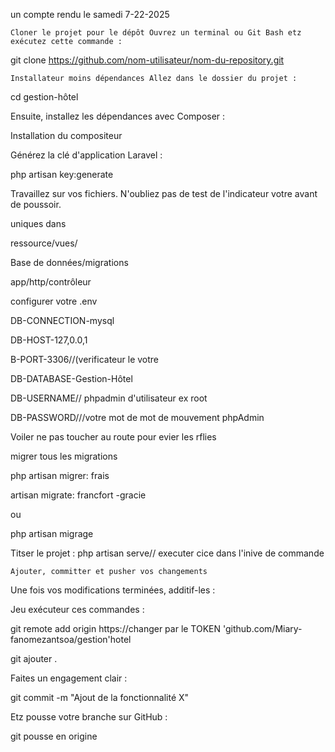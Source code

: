 un compte rendu le samedi 7-22-2025

    Cloner le projet pour le dépôt Ouvrez un terminal ou Git Bash etz exécutez cette commande :

git clone https://github.com/nom-utilisateur/nom-du-repository.git

    Installateur moins dépendances Allez dans le dossier du projet :

cd gestion-hôtel

Ensuite, installez les dépendances avec Composer :

Installation du compositeur

Générez la clé d'application Laravel :

php artisan key:generate

Travaillez sur vos fichiers. N'oubliez pas de test de l'indicateur votre avant de poussoir.

uniques dans

ressource/vues/

Base de données/migrations

app/http/contrôleur

configurer votre .env

DB-CONNECTION-mysql

DB-HOST-127,0.0,1

B-PORT-3306//(verificateur le votre

DB-DATABASE-Gestion-Hôtel

DB-USERNAME// phpadmin d'utilisateur ex root

DB-PASSWORD///votre mot de mot de mouvement phpAdmin

Voiler ne pas toucher au route pour evier les rflies

migrer tous les migrations

php artisan migrer: frais

artisan migrate: francfort -gracie

ou

php artisan migrage

Titser le projet : php artisan serve// executer cice dans l'inive de commande

    Ajouter, committer et pusher vos changements

Une fois vos modifications terminées, additif-les :

Jeu exécuteur ces commandes :

git remote add origin https://changer par le TOKEN 'github.com/Miary-fanomezantsoa/gestion'hotel

git ajouter .

Faites un engagement clair :

git commit -m "Ajout de la fonctionnalité X"

Etz pousse votre branche sur GitHub :

git pousse en origine

